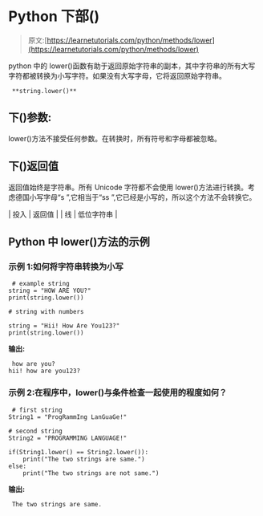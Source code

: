 # Python 下部()

> 原文:[https://learnetutorials.com/python/methods/lower](https://learnetutorials.com/python/methods/lower)

python 中的 lower()函数有助于返回原始字符串的副本，其中字符串的所有大写字符都被转换为小写字符。如果没有大写字母，它将返回原始字符串。

```
 **string.lower()** 

```

## 下()参数:

lower()方法不接受任何参数。在转换时，所有符号和字母都被忽略。

## 下()返回值

返回值始终是字符串。所有 Unicode 字符都不会使用 lower()方法进行转换。考虑德国小写字母“s ”,它相当于“ss ”,它已经是小写的，所以这个方法不会转换它。

| 投入 | 返回值 |
| 线 | 低位字符串 |

## Python 中 lower()方法的示例

### 示例 1:如何将字符串转换为小写

```
 # example string
string = "HOW ARE YOU?"
print(string.lower())

# string with numbers

string = "Hii! How Are You123?"
print(string.lower()) 

```

**输出:**

```
 how are you?
hii! how are you123? 
```

### 示例 2:在程序中，lower()与条件检查一起使用的程度如何？

```
 # first string
String1 = "ProgRammIng LanGuaGe!"

# second string
String2 = "PROGRAMMING LANGUAGE!"

if(String1.lower() == String2.lower()):
    print("The two strings are same.")
else:
    print("The two strings are not same.") 

```

**输出:**

```
 The two strings are same. 
```